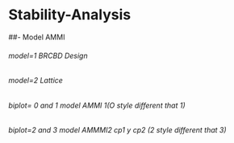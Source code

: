 # Stability-Analysis

##- Model AMMI


###### model=1 BRCBD Design
######  model=2 Lattice
######  biplot= 0 and 1 model AMMI 1(O style different that 1)
######  biplot=2 and 3 model AMMMI2  cp1 y cp2 (2 style different that 3)
